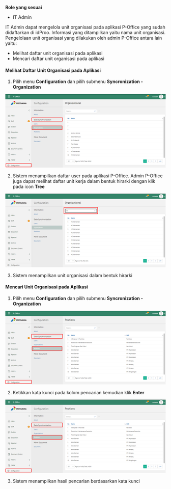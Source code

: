 **Role yang sesuai**

- IT Admin

IT Admin dapat mengelola unit organisasi pada aplikasi P-Office yang sudah didaftarkan di idProo. Informasi yang ditampilkan yaitu nama unit organisasi. Pengelolaan unit organisasi yang dilakukan oleh admin P-Office antara lain yaitu:

- Melihat daftar unit organisasi pada aplikasi
- Mencari daftar unit organisasi pada aplikasi


#### **Melihat Daftar Unit Organisasi pada Aplikasi**


1. Pilih menu **Configuration** dan pilih submenu **Syncronization - Organization**

![gambar](SC_Konfigurasi/KF07.png)

2. Sistem menampilkan daftar user pada aplikasi P-Office. Admin P-Office juga dapat melihat daftar unit kerja dalam bentuk hirarki dengan klik pada icon **Tree**

![gambar](SC_Konfigurasi/KF08.png)

3. Sistem menampilkan unit organisasi dalam bentuk hirarki


#### **Mencari Unit Organisasi pada Aplikasi**

1. Pilih menu **Configuration** dan pilih submenu **Syncronization - Organization**

![gambar](SC_Konfigurasi/KF09.png)

2. Ketikkan kata kunci pada kolom pencarian kemudian klik **Enter**

![gambar](SC_Konfigurasi/KF10.png)

3. Sistem menampilkan hasil pencarian berdasarkan kata kunci

